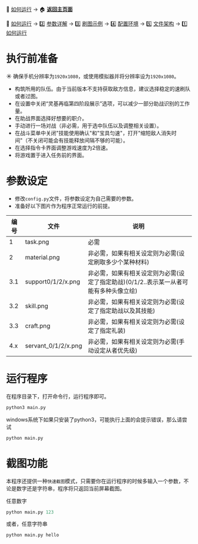 📙 [如何运行](https://github.com/airbirdx/fgo-auto-run/blob/master/wiki/howtorun.md) → :house: **[返回主页面](https://github.com/airbirdx/fgo-auto-run)**

📙 [如何运行](https://github.com/airbirdx/fgo-auto-run/blob/master/wiki/howtorun.md) → 2️⃣ [参数详解](https://github.com/airbirdx/fgo-auto-run/blob/master/wiki/parameter.md) → :three: [刷图示例](https://github.com/airbirdx/fgo-auto-run/blob/master/wiki/example.md) → :four: [配置环境](https://github.com/airbirdx/fgo-auto-run/blob/master/wiki/environment.md) → :five: [文件架构](https://github.com/airbirdx/fgo-auto-run/blob/master/wiki/architecture.md) → 1️⃣ [如何运行](https://github.com/airbirdx/fgo-auto-run/blob/master/wiki/howtorun.md) 

# 执行前准备

:sunny:  确保手机分辨率为`1920x1080`，或使用模拟器并将分辨率设为`1920x1080`。

* 构筑所用的队伍。由于当前版本不支持获取敌方信息，建议选择稳定的速刷队或者过图。
* 在设置中关闭“灵基再临第四阶段展示”选项，可以减少一部分助战识别的工作量。
* 在助战界面选择好想要的职介。
* 手动进行一场对战（非必需，用于选中队伍以及调整相关设置）。
* 在战斗菜单中关闭"技能使用确认"和"宝具匀速"，打开"缩短敌人消失时间"（不关闭可能会有技能释放间隔不够的可能）。
* 在选择指令卡界面调整游戏速度为2倍速。
* 将游戏置于进入任务前的界面。

# 参数设定

* 修改`config.py`文件，将参数设定为自己需要的参数。
* 准备好以下图片作为程序正常运行的前提。

| 编号 | 文件                | 说明                                                         |
| ---- | ------------------- | ------------------------------------------------------------ |
| 1    | task.png            | 必需                                                         |
| 2    | material.png        | 非必需，如果有相关设定则为必需(设定刷取多少个某种材料)       |
| 3.1  | support0/1/2/x.png  | 非必需，如果有相关设定则为必需(设定了指定助战)(0/1/2..表示某一从者可能有多种头像立绘) |
| 3.2  | skill.png           | 非必需，如果有相关设定则为必需(设定了指定助战以及其技能)     |
| 3.3  | craft.png           | 非必需，如果有相关设定则为必需(设定了指定礼装)               |
| 4.x  | servant_0/1/2/x.png | 非必需，如果有相关设定则为必需(手动设定从者优先级)           |

# 运行程序

在程序目录下，打开命令行，运行程序即可。

```python
python3 main.py
```

windows系统下如果只安装了python3，可能执行上面的会提示错误，那么请尝试
```python
python main.py
```

# 截图功能

本程序还提供一种`快速截图`模式，只需要你在运行程序的时候多输入一个参数，不论是数字还是字符串，程序将只返回当前屏幕截图。

任意数字

```python
python main.py 123
```

或者，任意字符串

```python
python main.py hello
```

